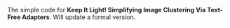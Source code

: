 The simple code for **Keep It Light! Simplifying Image Clustering Via Text-Free Adapters**. Will update a formal version.

